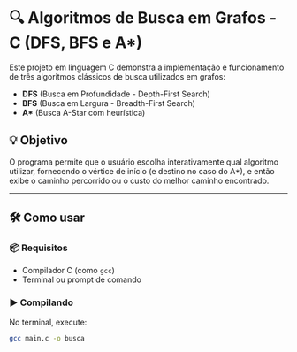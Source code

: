 # 🔍 Algoritmos de Busca em Grafos - C (DFS, BFS e A*)

Este projeto em linguagem C demonstra a implementação e funcionamento de três algoritmos clássicos de busca utilizados em grafos:

- **DFS** (Busca em Profundidade - Depth-First Search)
- **BFS** (Busca em Largura - Breadth-First Search)
- **A\*** (Busca A-Star com heurística)



## 💡 Objetivo

O programa permite que o usuário escolha interativamente qual algoritmo utilizar, fornecendo o vértice de início (e destino no caso do A*), e então exibe o caminho percorrido ou o custo do melhor caminho encontrado.

---

## 🛠️ Como usar

### 📦 Requisitos

- Compilador C (como `gcc`)
- Terminal ou prompt de comando

### ▶️ Compilando

No terminal, execute:

```bash
gcc main.c -o busca

